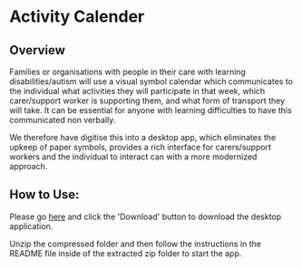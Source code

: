 # Activity Calender
## Overview
Families or organisations with people in their care with learning disabilities/autism will use a visual symbol calendar which communicates to the individual what activities they will participate in that week, which carer/support worker is supporting them, and what form of transport they will take. It can be essential for anyone with learning difficulties to have this communicated non verbally.

We therefore have digitise this into a desktop app, which eliminates the upkeep of paper symbols, provides a rich interface for carers/support workers and the individual to interact can with a more modernized approach.

## How to Use:
Please go [here](https://github.com/j97051/Activity-Calender/blob/main/desktop-application/ActivityCalender2021-Release-v1.0.5.zip) and click the 'Download' button to download the desktop application.

Unzip the compressed folder and then follow the instructions in the README file inside of the extracted zip folder to start the app. 